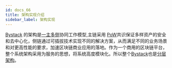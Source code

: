 ```yaml
---
id: docs_66
title: 架构实现介绍
sidebar_label: 架构实现
---
```


[Bystack](https://www.bystack.com/zh/) 的架构是[一主多侧](https://bytomfans.github.io/bystack-docs/docs/docs_3)协同工作模型,主链采用 [PoW](https://bytomfans.github.io/bystack-docs/docs/docs_9)共识保证多样资产的安全和去中心化，侧链通过可插拔技术实现不同的解决方案，从而满足不同的业务场景和对更高性能的要求，加速区块链商业应用的落地。作为一个商用的区块链平台，整个系统架构采用为服务的思想，将系统高度模块化。所以整个[Bystack](https://www.bystack.com/zh/)也是[分层架构](https://bytomfans.github.io/bystack-docs/docs/docs_4)。
